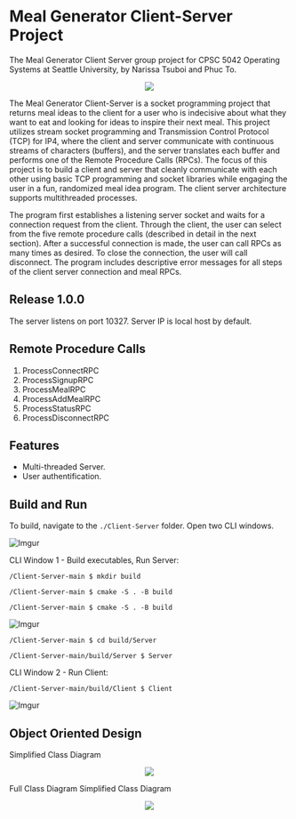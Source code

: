 # Meal Generator Client-Server Project
The Meal Generator Client Server group project for CPSC 5042 Operating Systems at Seattle University, by Narissa Tsuboi and Phuc To. 

<p align = "center">
  <img src = https://user-images.githubusercontent.com/79029751/158050395-e69c8509-00d8-43ee-be2e-14acbf2fdd47.png />
</p>

The Meal Generator Client-Server is a socket programming project that returns meal ideas to the client for a user who is indecisive about what they want to eat and looking for ideas to inspire their next meal. This project utilizes stream socket programming and Transmission Control Protocol (TCP) for IP4, where the client and server communicate with continuous streams of characters (buffers), and the server translates each buffer and performs one of the Remote Procedure Calls (RPCs). The focus of this project is to build a client and server that cleanly communicate with each other using basic TCP programming and socket libraries while engaging the user in a fun, randomized meal idea program. The client server architecture supports multithreaded processes.

The program first establishes a listening server socket and waits for a connection request from the client. Through the client, the user can select from the five remote procedure calls (described in detail in the next section). After a successful connection is made, the user can call RPCs as many times as desired. To close the connection, the user will call disconnect. The program includes descriptive error messages for all steps of the client server connection and meal RPCs.

## Release 1.0.0
The server listens on port 10327. Server IP is local host by default.

## Remote Procedure Calls 
1. ProcessConnectRPC
2. ProcessSignupRPC
3. ProcessMealRPC
4. ProcessAddMealRPC
5. ProcessStatusRPC
6. ProcessDisconnectRPC

## Features
- Multi-threaded Server.
- User authentification.

## Build and Run 
To build, navigate to the `./Client-Server` folder. 
Open two CLI windows. 

![Imgur](https://i.imgur.com/pl3Bq7K.jpg)

CLI Window 1 - Build executables, Run Server: 

`/Client-Server-main $ mkdir build`

`/Client-Server-main $ cmake -S . -B build`

`/Client-Server-main $ cmake -S . -B build`

![Imgur](https://i.imgur.com/0Xwm1LK.jpg)

`/Client-Server-main $ cd build/Server`

`/Client-Server-main/build/Server $ Server`

CLI Window 2 - Run Client: 

`/Client-Server-main/build/Client $ Client`

![Imgur](https://i.imgur.com/W625tGE.jpg)

## Object Oriented Design
Simplified Class Diagram
<p align = "center">
  <img src = https://i.imgur.com/zahz1lW.png />
</p>


Full Class Diagram 
Simplified Class Diagram
<p align = "center">
  <img src = https://i.imgur.com/TnjqjA1.png />
</p>
